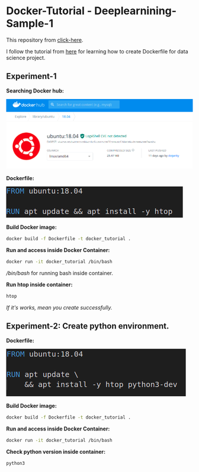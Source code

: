 # Docker-Tutorial - Deeplearnining-Sample-1

This repository from [click-here](https://github.com/abhishekkrthakur/bert-sentiment). 

I follow the tutorial from [here](https://www.youtube.com/watch?v=0qG_0CPQhpg) for learning how to create Dockerfile for data science project.

## Experiment-1
**Searching Docker hub:**

![plot](src-imgs/figure_1.png)

**Dockerfile:**

![plot](src-imgs/figure_2.png)

**Build Docker image:**
```bash
docker build -f Dockerfile -t docker_tutorial .
```

**Run and access inside Docker Container:**
```bash
docker run -it docker_tutorial /bin/bash
```

*/bin/bash* for running bash inside container.

**Run htop inside container:** 
```bash
htop
```
*If it's works, mean you create successfully.*

## Experiment-2: Create python environment.

**Dockerfile:**

![plot](src-imgs/figure_3.png)

**Build Docker image:**
```bash
docker build -f Dockerfile -t docker_tutorial .
```

**Run and access inside Docker Container:**
```bash
docker run -it docker_tutorial /bin/bash
```

**Check python version inside container:**
```bash
python3
```